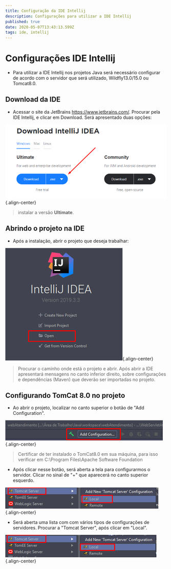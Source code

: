 ```yaml
---
title: Configuração da IDE Intellij
description: Configurações para utilizar a IDE Intellij 
published: true
date: 2020-05-07T13:43:13.599Z
tags: ide, intellij
---
```


# Configurações IDE Intellij

* Para utilizar a IDE Intellij nos projetos Java será necessário configurar de acordo com o servidor que será utilizado, Wildfly13.0/15.0 ou Tomcat8.0.

## Download da IDE

* Acessar o site da JetBrains https://www.jetbrains.com/. Procurar pela IDE Intellij, e clicar em Download. Será apresentado duas opções:


![instalacao.png](/imagens/instalacao.png){.align-center}

> instalar a versão **Ultimate**.

## Abrindo o projeto na IDE

* Após a instalação, abrir o projeto que deseja trabalhar:

![open.png](/imagens/open.png){.align-center}

> Procurar o caminho onde está o projeto e abrir. Após abrir a IDE apresentará mensagens no canto inferior direito, sobre configurações e dependências (Maven) que deverão ser importadas no projeto.



## Configurando TomCat 8.0 no projeto

* Ao abrir o projeto, localizar no canto superior o botão de "Add Configuration".

![add.png](/imagens/add.png){.align-center}

> Certificar de ter instalado o TomCat8.0 em sua máquina, para isso verificar em C:\Program Files\Apache Software Foundation

* Após clicar nesse botão, será aberta a tela para configurarmos o servidor. Clicar no sinal de "+" que aparecerá no canto superior esquerdo.

![add2.png](/imagens/add2.png){.align-center}

* Será aberta uma lista com com vários tipos de configurações de servidores. Procurar a "Tomcat Server", após clicar em "Local".

![tomcat2.png](/imagens/tomcat2.png){.align-center}



